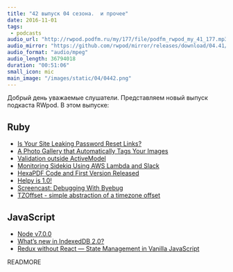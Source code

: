 ```yaml
---
title: "42 выпуск 04 сезона.  и прочее"
date: 2016-11-01
tags:
 - podcasts
audio_url: "http://rwpod.podfm.ru/my/177/file/podfm_rwpod_my_41_177.mp3"
audio_mirror: "https://github.com/rwpod/mirror/releases/download/04.41/0441.mp3"
audio_format: "audio/mpeg"
audio_length: 36794018
duration: "00:51:06"
small_icon: mic
main_image: "/images/static/04/0442.png"
---
```


Добрый день уважаемые слушатели. Представляем новый выпуск подкаста RWpod. В этом выпуске:

## Ruby

 - [Is Your Site Leaking Password Reset Links?](https://robots.thoughtbot.com/is-your-site-leaking-password-reset-links)
 - [A Photo Gallery that Automatically Tags Your Images](https://blog.rebased.pl/2016/10/25/computer-vision-2.html)
 - [Validation outside ActiveModel](http://blog.ragnarson.com/2016/10/26/validation-outside-activemodel.html)
 - [Monitoring Sidekiq Using AWS Lambda and Slack](http://brandonhilkert.com/blog/monitoring-sidekiq-using-aws-lambda-and-slack/)
 - [HexaPDF Code and First Version Released](http://gettalong.org/blog/2016/hexapdf-code-and-first-version-released.html)
 - [Helpy is 1.0!](https://helpy.io/blog/helpy-1.0/)
 - [Screencast: Debugging With Byebug](http://www.rubypigeon.com/posts/screencast-debugging-with-byebug/)
 - [TZOffset - simple abstraction of a timezone offset](https://github.com/molybdenum-99/tz_offset)

## JavaScript

 - [Node v7.0.0](https://nodejs.org/en/blog/release/v7.0.0/)
 - [What’s new in IndexedDB 2.0?](https://hacks.mozilla.org/2016/10/whats-new-in-indexeddb-2-0/)
 - [Redux without React — State Management in Vanilla JavaScript](https://www.sitepoint.com/redux-without-react-state-management-vanilla-javascript/)

READMORE

